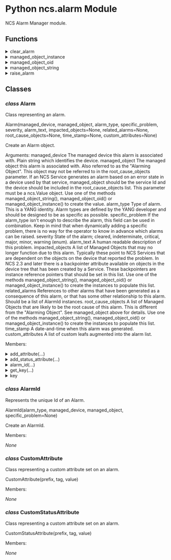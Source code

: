 # Python ncs.alarm Module

NCS Alarm Manager module.

## Functions

<details>

<summary>clear_alarm</summary>

```python
clear_alarm(alarm)
```

Clear an alarm.

Arguments:
    alarm -- An instance of Alarm.

</details>

<details>

<summary>managed_object_instance</summary>

```python
managed_object_instance(instanceval)
```

Create a managed object of type instance-identifier.

Arguments:
    instanceval -- The instance-identifier (string or HKeypathRef)

</details>

<details>

<summary>managed_object_oid</summary>

```python
managed_object_oid(oidval)
```

Create a managed object of type yang:object-identifier.

Arguments:
    oidval -- The OID (string)

</details>

<details>

<summary>managed_object_string</summary>

```python
managed_object_string(strval)
```

Create a managed object of type string.

Arguments:
    strval --- The string value

</details>

<details>

<summary>raise_alarm</summary>

```python
raise_alarm(alarm)
```

Raise an alarm.

Arguments:
    alarm -- An instance of Alarm.

</details>


## Classes

### _class_ **Alarm**

Class representing an alarm.

Alarm(managed_device, managed_object, alarm_type, specific_problem, severity, alarm_text, impacted_objects=None, related_alarms=None, root_cause_objects=None, time_stamp=None, custom_attributes=None)

Create an Alarm object.

Arguments:
managed_device
        The managed device this alarm is associated with. Plain string
        which identifies the device.
managed_object
        The managed object this alarm is associated with. Also referred
        to as the "Alarming Object". This object may not be referred to
        in the root_cause_objects parameter. If an NCS Service
        generates an alarm based on an error state in a device used by
        that service, managed_object should be the service Id and the
        device should be included in the root_cause_objects list. This
        parameter must be a ncs.Value object. Use one of the methods
        managed_object_string(), managed_object_oid() or
        managed_object_instance() to create the value.
alarm_type
        Type of alarm. This is a YANG identity. Alarm types are defined
        by the YANG developer and should be designed to be as specific
        as possible.
specific_problem
        If the alarm_type isn't enough to describe the alarm, this
        field can be used in combination. Keep in mind that when
        dynamically adding a specific problem, there is no way for the
        operator to know in advance which alarms can be raised.
severity
        State of the alarm; cleared, indeterminate, critical, major,
        minor, warning (enum).
alarm_text
        A human readable description of this problem.
impacted_objects
        A list of Managed Objects that may no longer function due to
        this alarm. Typically these point to NCS Services that are
        dependent on the objects on the device that reported the
        problem. In NCS 2.3 and later there is a backpointer attribute
        available on objects in the device tree that has been created by
        a Service. These backpointers are instance reference pointers
        that should be set in this list. Use one of the methods
        managed_object_string(), managed_object_oid() or
        managed_object_instance() to create the instances to populate
        this list.
related_alarms
        References to other alarms that have been generated as a
        consequence of this alarm, or that has some other relationship
        to this alarm. Should be a list of AlarmId instances.
root_cause_objects
        A list of Managed Objects that are likely to be the root cause
        of this alarm. This is different from the "Alarming Object". See
        managed_object above for details. Use one of the methods
        managed_object_string(), managed_object_oid() or
        managed_object_instance() to create the instances to populate
        this list.
time_stamp
        A date-and-time when this alarm was generated.
custom_attributes
        A list of custom leafs augmented into the alarm list.

Members:

<details>

<summary>add_attribute(...)</summary>

Method:

```python
add_attribute(self, prefix, tag, value)
```

Add or update custom attribute

</details>

<details>

<summary>add_status_attribute(...)</summary>

Method:

```python
add_status_attribute(self, prefix, tag, value)
```

Add or update custom status change attribute

</details>

<details>

<summary>alarm_id(...)</summary>

Method:

```python
alarm_id(self)
```

Get the unique Id of this alarm as an AlarmId instance.

</details>

<details>

<summary>get_key(...)</summary>

Method:

```python
get_key(self)
```

Get alarm list key.

</details>

<details>

<summary>key</summary>

Get alarm list key.

</details>

### _class_ **AlarmId**

Represents the unique Id of an Alarm.

AlarmId(alarm_type, managed_device, managed_object, specific_problem=None)

Create an AlarmId.

Members:

_None_

### _class_ **CustomAttribute**

Class representing a custom attribute set on an alarm.

CustomAttribute(prefix, tag, value)

Members:

_None_

### _class_ **CustomStatusAttribute**

Class representing a custom attribute set on an alarm.

CustomStatusAttribute(prefix, tag, value)

Members:

_None_

